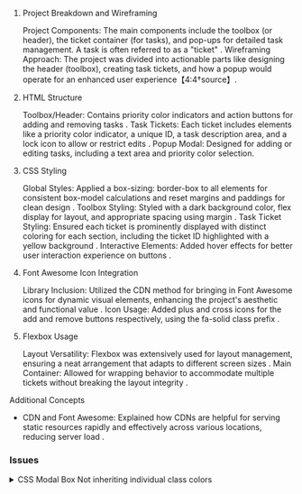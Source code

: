 1. Project Breakdown and Wireframing

    Project Components: The main components include the toolbox (or header), the ticket container (for tasks), and pop-ups for detailed task management. A task is often referred to as a "ticket" .
    Wireframing Approach: The project was divided into actionable parts like designing the header (toolbox), creating task tickets, and how a popup would operate for an enhanced user experience【4:4†source】.

2. HTML Structure

    Toolbox/Header: Contains priority color indicators and action buttons for adding and removing tasks .
    Task Tickets: Each ticket includes elements like a priority color indicator, a unique ID, a task description area, and a lock icon to allow or restrict edits .
    Popup Modal: Designed for adding or editing tasks, including a text area and priority color selection.

3. CSS Styling

    Global Styles: Applied a box-sizing: border-box to all elements for consistent box-model calculations and reset margins and paddings for clean design .
    Toolbox Styling: Styled with a dark background color, flex display for layout, and appropriate spacing using margin .
    Task Ticket Styling: Ensured each ticket is prominently displayed with distinct coloring for each section, including the ticket ID highlighted with a yellow background .
    Interactive Elements: Added hover effects for better user interaction experience on buttons .

4. Font Awesome Icon Integration

    Library Inclusion: Utilized the CDN method for bringing in Font Awesome icons for dynamic visual elements, enhancing the project's aesthetic and functional value .
    Icon Usage: Added plus and cross icons for the add and remove buttons respectively, using the fa-solid class prefix .

5. Flexbox Usage

    Layout Versatility: Flexbox was extensively used for layout management, ensuring a neat arrangement that adapts to different screen sizes .
    Main Container: Allowed for wrapping behavior to accommodate multiple tickets without breaking the layout integrity .

Additional Concepts

- CDN and Font Awesome: Explained how CDNs are helpful for serving static resources rapidly and effectively across various locations, reducing server load .




### Issues
<details><summary>CSS Modal Box Not inheriting individual class colors</summary>

```markdown
# CSS Priority Issue with Color Classes

## Problem Description
When applying different classes for `modal-priority-container` with `lightsalmon` as the default color, only the default color is applied to all divs, and the individual color classes are not working.

## HTML Structure
```html
<div class="modal-container">
    <textarea name="modal-ticket-description" id="modal-ticket-description"></textarea>
    <div class="modal-priority-container">
        <div class="color-modal lightpink"></div>
        <div class="color-modal lightgreen"></div>
        <div class="color-modal lightblue"></div>
        <div class="color-modal"></div>
    </div>
</div>
```

## CSS Code
```css
.modal-container {
    height: 18rem;
    width: 40rem;
    display: flex;
}

.modal-container #modal-ticket-description {
    width: 85%;
}

.modal-priority-container {
    background-color: #3d3d3d;
    width: 15%;
}

.lightpink {
    background-color: lightpink;
}

.lightgreen {
    background-color: lightgreen;
}

.lightblue {
    background-color: lightblue;
}

.color-modal {
    height: 2rem;
    width: 5rem;
    background-color: lightsalmon;
}
```

## Issue
The `.color-modal` class is overriding the individual color classes because:
1. It's defined after them in the CSS (later rules override earlier ones with equal specificity)
2. All selectors have the same specificity level

## Solutions

### Solution 1: Reorder CSS Rules
```css
/* Default style first */
.color-modal {
    height: 2rem;
    width: 5rem;
    background-color: lightsalmon;
}

/* Overrides after */
.lightpink {
    background-color: lightpink;
}

.lightgreen {
    background-color: lightgreen;
}

.lightblue {
    background-color: lightblue;
}
```

### Solution 2: Increase Specificity
```css
.color-modal.lightpink {
    background-color: lightpink;
}

.color-modal.lightgreen {
    background-color: lightgreen;
}

.color-modal.lightblue {
    background-color: lightblue;
}
```

### Solution 3: Use !important (not recommended)
```css
.lightpink {
    background-color: lightpink !important;
}
```

## Recommended Approach
Solution 1 (reordering CSS rules) is the cleanest approach as it:
- Maintains proper CSS cascade order
- Avoids unnecessary specificity
- Doesn't use `!important`
```
</details>



<details>
<summary>Why we prefer classes over ids in html</summary>
### **Why Prefer Classes Over IDs in HTML Tags?**  

#### **1. Reusability**  
- **Classes** can be used **multiple times** on a page.  
  ```html
  <div class="button">Click Me</div>
  <div class="button">Another Button</div>
  ```
- **IDs** must be **unique** (only one per page).  
  ```html
  <div id="submit-button">Submit</div>
  <!-- Error if reused -->
  <div id="submit-button">Another Submit</div> ❌
  ```

#### **2. Lower Specificity (Better for CSS Maintenance)**  
- **IDs have high specificity** (100 points), making them harder to override:  
  ```css
  #button { color: red; } /* Hard to override */
  .button { color: blue; } /* Easier to override */
  ```
- **Classes (10 points)** are easier to manage in large stylesheets.

#### **3. JavaScript Flexibility**  
- **`querySelectorAll('.class')`** returns **all matching elements**.  
- **`getElementById('id')`** returns only **one element**, making dynamic updates harder.  
  ```javascript
  // Using classes (multiple elements)
  document.querySelectorAll('.btn').forEach(btn => btn.hide());
  
  // Using IDs (only one element)
  document.getElementById('btn').hide(); // Limited to one
  ```

#### **4. Better for Styling Components**  
- **Components (buttons, cards, modals)** often need **shared styling**, which classes handle better.  
  ```html
  <!-- Good (reusable class) -->
  <button class="btn btn-primary">Save</button>
  <button class="btn btn-danger">Delete</button>
  
  <!-- Bad (IDs force unique styles) -->
  <button id="save-btn">Save</button>
  <button id="delete-btn">Delete</button>
  ```

#### **5. Avoids Conflicts in Large Projects**  
- **IDs can cause clashes** in large apps (e.g., two devs using `#header`).  
- **Classes reduce naming conflicts** (e.g., `.card-header` vs. `.sidebar-header`).

---

### **When to Use IDs?**  
✅ **Single unique elements** (e.g., `#main-nav`, `#page-footer`).  
✅ **JavaScript hooks** (e.g., `document.getElementById('modal')`).  
✅ **Anchor links** (e.g., `<a href="#section2">Jump</a>`).  

---

### **Best Practice**  
✔ **Use classes** for styling and reusable components.  
✔ **Use IDs** sparingly (only for truly unique elements).  
✔ **Avoid styling with IDs** (to keep CSS maintainable).  

#### **Example (Preferred Approach)**  
```html
<!-- Good (classes for styling, ID for JS) -->
<div id="user-profile" class="card profile-card">
  <h2 class="card-title">User Details</h2>
</div>
```

**Conclusion:** Classes promote **reusability, lower specificity, and better scalability**, while IDs should be used **only when uniqueness is required**. 🚀

</details>